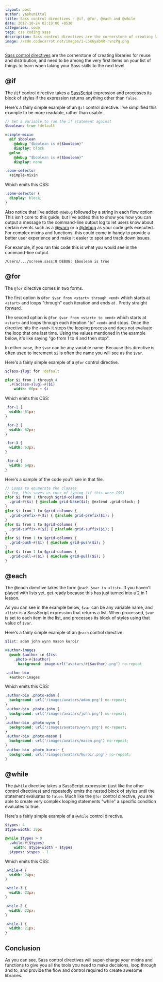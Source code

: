 ```yaml
---
layout: post
author: yashumittal
title: Sass control directives - @if, @for, @each and @while
date: 2017-10-24 02:10:00 +0530
categories: code
tags: css coding sass
description: Sass control directives are the cornerstone of creating libraries for reuse and distribution, and need to be among the very first items on your list of things to learn when taking your Sass skills to the next level.
image: //cdn.codecarrot.net/images/1-LbKGyabNR-rvnzPg.png
---
```


[Sass control directives](//sass-lang.com/docs/yardoc/file.SASS_REFERENCE.html#control_directives) are the cornerstone of creating libraries for reuse and distribution, and need to be among the very first items on your list of things to learn when taking your Sass skills to the next level.

## @if

The `@if` control directive takes a [SassScript](//sass-lang.com/docs/yardoc/file.SASS_REFERENCE.html#sassscript) expression and processes its block of styles if the expression returns anything other than `false`.

Here's a fairly simple example of an `@if` control directive. I've simplified this example to be more readable, rather than usable.

```sass
// Set a variable to run the if statement against
$boolean: true !default

=simple-mixin
  @if $boolean
    @debug "$boolean is #{$boolean}"
    display: block
  @else
    @debug "$boolean is #{$boolean}"
    display: none

.some-selector
  +simple-mixin
```

Which emits this CSS:

```css
.some-selector {
  display: block;
}
```

Also notice that I've added `@debug` followed by a string in each flow option. This isn't core to this guide, but I've added this to show you how you can output a message to the command-line output log to let users know about certain events such as a [@warn](//sass-lang.com/docs/yardoc/file.SASS_REFERENCE.html#id9) or a [@debug](//sass-lang.com/docs/yardoc/file.SASS_REFERENCE.html#id8) as your code gets executed. For complex mixins and functions, this could come in handy to provide a better user experience and make it easier to spot and track down issues.

For example, if you ran this code this is what you would see in the command-line output.
```
/Users/.../screen.sass:8 DEBUG: $boolean is true
```

## @for

The `@for` directive comes in two forms.

The first option is `@for $var from <start> through <end>` which starts at `<start>` and loops "through" each iteration and ends at <end>. Pretty straight forward.

The second option is `@for $var from <start> to <end>` which starts at `<start>` and loops through each iteration "to" `<end>` and stops. Once the directive hits the `<end>` it stops the looping process and does not evaluate the loop that one last time. Using the values mentioned in the example below, it's like saying "go from 1 to 4 and then stop".

In either case, the `$var` can be any variable name. Because this directive is often used to increment `$i` is often the name you will see as the `$var`.

Here's a fairly simple example of a `@for` control directive.

```sass
$class-slug: for !default

@for $i from 1 through 4
  .#{$class-slug}-#{$i}
    width: 60px + $i
```

Which emits this CSS:

```css
.for-1 {
  width: 61px;
}

.for-2 {
  width: 62px;
}

.for-3 {
  width: 63px;
}

.for-4 {
  width: 64px;
}
```

Here's a sample of the code you'll see in that file.

```sass
// Loops to enumerate the classes
// Yep, this saves us tons of typing (if this were CSS)
@for $i from 1 through $grid-columns {
  .grid-#{$i} { @include grid-base($i); @extend .grid-block; }
}
@for $i from 1 to $grid-columns {
  .grid-prefix-#{$i} { @include grid-prefix($i); }
}
@for $i from 1 to $grid-columns {
  .grid-suffix-#{$i} { @include grid-suffix($i); }
}
@for $i from 1 to $grid-columns {
  .grid-push-#{$i} { @include grid-push($i); }
}
@for $i from 1 to $grid-columns {
  .grid-pull-#{$i} { @include grid-pull($i); }
}
```

## @each

The @each directive takes the form `@each $var in <list>`. If you haven't played with lists yet, get ready because this has just turned into a 2 in 1 lesson.

As you can see in the example below, `$var` can be any variable name, and `<list>` is a SassScript expression that returns a list. When processed, `$var` is set to each item in the list, and processes its block of styles using that value of `$var`.

Here's a fairly simple example of an `@each` control directive.

```sass
$list: adam john wynn mason kuroir

=author-images
  @each $author in $list
    .photo-#{$author}
      background: image-url("avatars/#{$author}.png") no-repeat

.author-bio
  +author-images
```

Which emits this CSS:

```css
.author-bio .photo-adam {
  background: url('/images/avatars/adam.png') no-repeat;
}
.author-bio .photo-john {
  background: url('/images/avatars/john.png') no-repeat;
}
.author-bio .photo-wynn {
  background: url('/images/avatars/wynn.png') no-repeat;
}
.author-bio .photo-mason {
  background: url('/images/avatars/mason.png') no-repeat;
}
.author-bio .photo-kuroir {
  background: url('/images/avatars/kuroir.png') no-repeat;
}
```

## @while

The `@while` directive takes a SassScript expression (just like the other control directives) and repeatedly emits the nested block of styles until the statement evaluates to `false`. Much like the `@for` control directive, you are able to create very complex looping statements "while" a specific condition evaluates to true.

Here's a fairly simple example of a `@while` control directive.

```sass
$types: 4
$type-width: 20px

@while $types > 0
  .while-#{$types}
    width: $type-width + $types
  $types: $types - 1
```

Which emits this CSS:

```css
.while-4 {
  width: 24px;
}

.while-3 {
  width: 23px;
}

.while-2 {
  width: 22px;
}

.while-1 {
  width: 21px;
}
```

## Conclusion

As you can see, Sass control directives will super-charge your mixins and functions to give you all the tools you need to make decisions, loop through and to, and provide the flow and control required to create awesome libraries.
